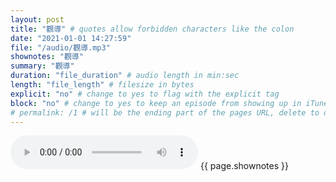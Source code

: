 ```yaml
---
layout: post
title: "觀導" # quotes allow forbidden characters like the colon
date: "2021-01-01 14:27:59"
file: "/audio/觀導.mp3"
shownotes: "觀導"
summary: "觀導"
duration: "file_duration" # audio length in min:sec
length: "file_length" # filesize in bytes
explicit: "no" # change to yes to flag with the explicit tag
block: "no" # change to yes to keep an episode from showing up in iTunes
# permalink: /1 # will be the ending part of the pages URL, delete to default to the title
---
```


<audio controls>
<source src="{{site.url}}{{site.baseurl}}{{ page.file }}" type="audio/x-mp3">
Your browser does not support the audio element.
</audio>
{{ page.shownotes }}
